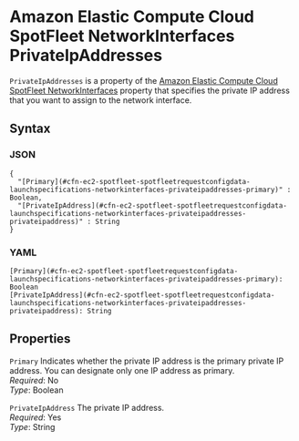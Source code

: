 # Amazon Elastic Compute Cloud SpotFleet NetworkInterfaces PrivateIpAddresses<a name="aws-properties-ec2-spotfleet-spotfleetrequestconfigdata-launchspecifications-networkinterfaces-privateipaddresses"></a>

`PrivateIpAddresses` is a property of the [Amazon Elastic Compute Cloud SpotFleet NetworkInterfaces](aws-properties-ec2-spotfleet-spotfleetrequestconfigdata-launchspecifications-networkinterfaces.md) property that specifies the private IP address that you want to assign to the network interface\.

## Syntax<a name="w2922ab1c21c10c96d122c69b5"></a>

### JSON<a name="aws-properties-ec2-spotfleet-spotfleetrequestconfigdata-launchspecifications-networkinterfaces-privateipaddresses-syntax.json"></a>

```
{
  "[Primary](#cfn-ec2-spotfleet-spotfleetrequestconfigdata-launchspecifications-networkinterfaces-privateipaddresses-primary)" : Boolean,
  "[PrivateIpAddress](#cfn-ec2-spotfleet-spotfleetrequestconfigdata-launchspecifications-networkinterfaces-privateipaddresses-privateipaddress)" : String
}
```

### YAML<a name="aws-properties-ec2-spotfleet-spotfleetrequestconfigdata-launchspecifications-networkinterfaces-privateipaddresses-syntax.yaml"></a>

```
[Primary](#cfn-ec2-spotfleet-spotfleetrequestconfigdata-launchspecifications-networkinterfaces-privateipaddresses-primary): Boolean
[PrivateIpAddress](#cfn-ec2-spotfleet-spotfleetrequestconfigdata-launchspecifications-networkinterfaces-privateipaddresses-privateipaddress): String
```

## Properties<a name="w2922ab1c21c10c96d122c69b7"></a>

`Primary`  <a name="cfn-ec2-spotfleet-spotfleetrequestconfigdata-launchspecifications-networkinterfaces-privateipaddresses-primary"></a>
Indicates whether the private IP address is the primary private IP address\. You can designate only one IP address as primary\.  
*Required*: No  
*Type*: Boolean

`PrivateIpAddress`  <a name="cfn-ec2-spotfleet-spotfleetrequestconfigdata-launchspecifications-networkinterfaces-privateipaddresses-privateipaddress"></a>
The private IP address\.  
*Required*: Yes  
*Type*: String